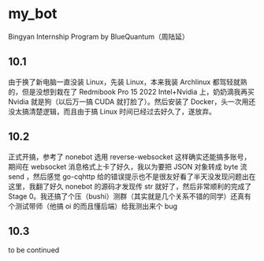 # my_bot

Bingyan Internship Program by BlueQuantum（周陆延）

## 10.1

由于换了新电脑一直没装 Linux，先装 Linux，本来我装 Archlinux 都驾轻就熟的，但是没想到栽在了 Redmibook Pro 15 2022 Intel+Nvidia 上，奶奶滴我再买 Nvidia 就是狗（以后万一搞 CUDA 就打脸了）。然后安装了 Docker，头一次用还没太搞清楚逻辑，而且由于搞 Linux 时间已经过去好久了，遂放弃。

## 10.2

正式开搞，参考了 nonebot 选用 reverse-websocket 这样确实还能搞多账号，期间在 websocket 消息格式上卡了好久，我以为要把 JSON 对象转成 byte 流 send ，然后感觉 go-cqhttp 给的错误提示也不是很友好看了半天没发现问题出在这里，我翻了好久 nonebot 的源码才发现传 str 就好了，然后非常顺利的完成了 Stage 0。我还搞了个压（bushi）测群（其实就是几个关系不错的同学）还真有个测试带师（他搞 oi 的而且懂后端）给我测出来个 bug

## 10.3

to be continued
